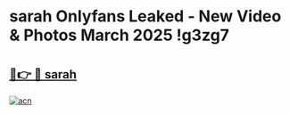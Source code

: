 # sarah Onlyfans Leaked - New Video & Photos March 2025 !g3zg7

# <h2><a href="https://y1qub7.iuczelnia.edu.pl?title=sarah&ref=g3zg7">🔗👉 🔴 sarah</a></h2>

[![acn](https://github.com/user-attachments/assets/0f9c940e-d8b0-45ae-aac7-cd30a18b3e1c)](https://y1qub7.iuczelnia.edu.pl?title=sarah&ref=g3zg7)


